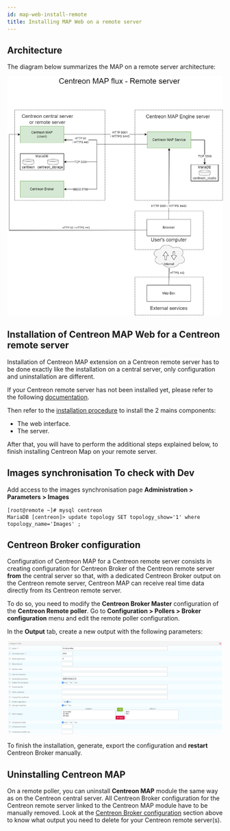 ```yaml
---
id: map-web-install-remote
title: Installing MAP Web on a remote server
---
```


## Architecture

The diagram below summarizes the MAP on a remote server architecture:

![image](../assets/graph-views/ng/map-web-remote-server-schema.png)

## Installation of Centreon MAP Web for a Centreon remote server

Installation of Centreon MAP extension on a Centreon
remote server has to be done exactly like the installation on a
central server, only configuration and uninstallation are different.

If your Centreon remote server has not been installed yet, please refer to
the following
[documentation](../installation/installation-of-a-remote-server/using-packages.md).

Then refer to the [installation procedure](map-web-install.md) to install the 2 mains components:

- The web interface.
- The server.

After that, you will have to perform the additional steps explained below, to finish
installing Centreon Map on your remote server.

## Images synchronisation **To check with Dev**

Add access to the images synchronisation page **Administration  >  Parameters  >  Images**
```shell
[root@remote ~]# mysql centreon
MariaDB [centreon]> update topology SET topology_show='1' where topology_name='Images' ;
```

## Centreon Broker configuration

Configuration of Centreon MAP for a Centreon remote server consists
in creating configuration for Centreon Broker of the Centreon remote
server **from** the central server so that, with a dedicated Centreon
Broker output on the Centreon remote server, Centreon MAP can receive
real time data directly from its Centreon remote server.

To do so, you need to modify the **Centreon Broker Master**
configuration of the **Centreon Remote poller**. Go to
**Configuration > Pollers > Broker configuration** menu and edit the
remote poller configuration.

In the **Output** tab, create a new output with the following parameters:

![image](../assets/graph-views/output_broker.png)

To finish the installation, generate, export the configuration and
**restart** Centreon Broker manually.

## Uninstalling Centreon MAP

On a remote poller, you can uninstall **Centreon MAP** module the same
way as on the Centreon central server. All Centreon Broker configuration for the Centreon remote server linked to the Centreon
MAP module have to be manually removed. Look at the [Centreon Broker configuration](#centreon-broker-configuration) section above to
know what output you need to delete for your Centreon remote server(s).
